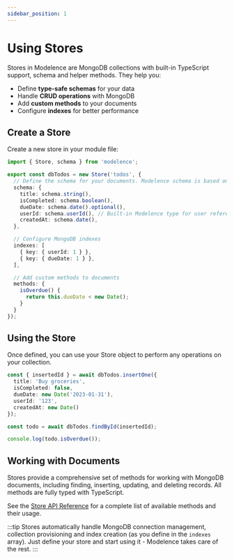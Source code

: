 ```yaml
---
sidebar_position: 1
---
```


# Using Stores

Stores in Modelence are MongoDB collections with built-in TypeScript support, schema and helper methods. They help you:

- Define **type-safe schemas** for your data
- Handle **CRUD operations** with MongoDB
- Add **custom methods** to your documents
- Configure **indexes** for better performance

## Create a Store

Create a new store in your module file:

```typescript title="src/server/todos/db.ts"
import { Store, schema } from 'modelence';

export const dbTodos = new Store('todos', {
  // Define the schema for your documents. Modelence schema is based on and closely resembles Zod types.
  schema: {
    title: schema.string(),
    isCompleted: schema.boolean(), 
    dueDate: schema.date().optional(),
    userId: schema.userId(), // Built-in Modelence type for user references
    createdAt: schema.date(),
  },

  // Configure MongoDB indexes
  indexes: [
    { key: { userId: 1 } },
    { key: { dueDate: 1 } },
  ],

  // Add custom methods to documents
  methods: {
    isOverdue() {
      return this.dueDate < new Date();
    }
  }
});
```

## Using the Store

Once defined, you can use your Store object to perform any operations on your collection.

```typescript
const { insertedId } = await dbTodos.insertOne({
  title: 'Buy groceries', 
  isCompleted: false, 
  dueDate: new Date('2023-01-31'),
  userId: '123',
  createdAt: new Date()
});

const todo = await dbTodos.findById(insertedId);

console.log(todo.isOverdue());
```

## Working with Documents

Stores provide a comprehensive set of methods for working with MongoDB documents, including finding, inserting, updating, and deleting records. All methods are fully typed with TypeScript.

See the [Store API Reference](../../api-reference/store) for a complete list of available methods and their usage.

:::tip
Stores automatically handle MongoDB connection management, collection provisioning and index creation (as you define in the `indexes` array). Just define your store and start using it - Modelence takes care of the rest.
:::
